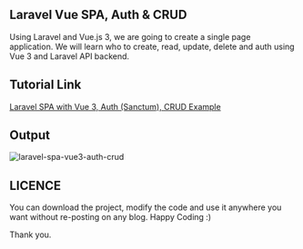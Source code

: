 ## Laravel Vue SPA, Auth & CRUD
Using Laravel and Vue.js 3, we are going to create a single page application. We will learn who to create, read, update, delete and auth using Vue 3 and Laravel API backend.

## Tutorial Link
[Laravel SPA with Vue 3, Auth (Sanctum), CRUD Example](https://shouts.dev/laravel-spa-with-vue3-auth-crud-example)

## Output
![laravel-spa-vue3-auth-crud](https://user-images.githubusercontent.com/13184472/106253536-cefcc380-6241-11eb-9b21-ea12a283be27.gif)

## LICENCE
You can download the project, modify the code and use it anywhere you want without re-posting on any blog. Happy Coding :)

Thank you.
